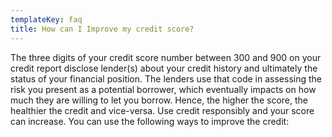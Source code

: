 ```yaml
---
templateKey: faq
title: How can I Improve my credit score?
---
```

The three digits of your credit score number between 300 and 900 on your credit report disclose lender(s) about your credit history and ultimately the status of your financial position. The lenders use that code in assessing the risk you present as a potential borrower, which eventually impacts on how much they are willing to let you borrow. Hence, the higher the score, the healthier the credit and vice-versa. Use credit responsibly and your score can increase. You can use the following ways to improve the credit:
